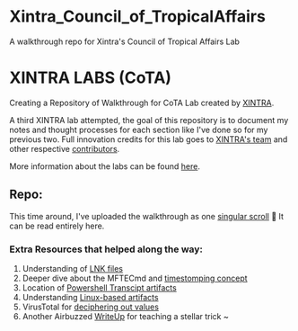 # Xintra_Council_of_TropicalAffairs
A walkthrough repo for Xintra's Council of Tropical Affairs Lab


# XINTRA LABS (CoTA)
Creating a Repository of Walkthrough for CoTA Lab created by [XINTRA](https://www.xintra.org/). 

A third XINTRA lab attempted, the goal of this repository is to document my notes and thought processes for each section like I've done so for my previous two. 
Full innovation credits for this lab goes to [XINTRA's team](https://www.xintra.org/#:~:text=Learn%20from%20our%0AExperienced%20Trainers) and other respective [contributors](https://www.xintra.org/labs#:~:text=BEHIND%20THE%20LAB-,Lab%20Contributors,-Each%20lab%20is). 

More information about the labs can be found [here](https://www.xintra.org/labs).

## Repo:
This time around, I've uploaded the walkthrough as one [singular scroll]() 📜 It can be read entirely here.

### Extra Resources that helped along the way:
1. Understanding of [LNK files](https://belkasoft.com/forensic-analysis-of-lnk-files)
2. Deeper dive about the MFTECmd and [timestomping concept](https://www.youtube.com/watch?v=_qElVZJqlGY&t=860s)
3. Location of [Powershell Transcipt artifacts](https://www.magnetforensics.com/blog/the-importance-of-powershell-logs-in-digital-forensics/)
4. Understanding [Linux-based artifacts](https://trustedsec.com/blog/incident-response-bring-out-the-body-file)
5. VirusTotal for [deciphering out values](https://www.virustotal.com/gui/home/upload)
6. Another Airbuzzed [WriteUp](https://mashtitle.com/2025/06/09/airbuzzed-write-up) for teaching a stellar trick ~
